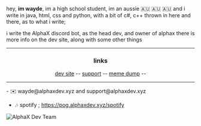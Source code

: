 hey, **im wayde**, im a high school student, im an aussie 🇦🇺 🇦🇺 🇦🇺 and i write in java, html, css and python, with a bit of c#, c++ thrown in here and there, as to what i write;

i write the AlphaX discord bot, as the head dev, and owner of alphax there is more info on the dev site, along with some other things

<hr>

<h3 align="center">links</h3>
<p align="center">
  <a href="https://bot.alphaxdev.xyz/">dev site</a> --
  <a href="https://bot.alphaxdev.xyz/support">support</a> --
  <a href="https://pog.alphaxdev.xyz/things">meme dump</a> --
</p>

<hr>
- ✉️ wayde@alphaxdev.xyz and support@alphaxdev.xyz

- 🎶 spotify ; https://pog.alphaxdev.xyz/spotify

![AlphaX Dev Team](https://i.imgur.com/I8PZx6C.png)
